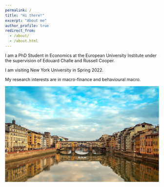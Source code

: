 ```yaml
---
permalink: /
title: "Hi there!"
excerpt: "About me"
author_profile: true
redirect_from: 
  - /about/
  - /about.html
---
```


I am a PhD Student in Economics at the European University Institute under the supervision of Edouard Challe and Russell Cooper.

I am visiting New York University in Spring 2022.

My research interests are in macro-finance and behavioural macro.

<img src="/images/florence.jpg" alt="drawing" width="800"/>
